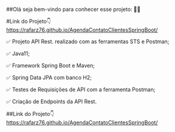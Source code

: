 ##Olá seja bem-vindo para conhecer esse projeto:
🙂👏

#Link do Projeto👇
https://rafarz76.github.io/AgendaContatoClientesSpringBoot/

✅ Projeto API Rest. realizado com as ferramentas STS e Postman;

✅ Java11;

✅ Framework Spring Boot e Maven;

✅ Spring Data JPA com banco H2;

✅ Testes de Requisições de API com a ferramenta Postman;

✅ Criação de Endpoints da API Rest.

##Link do Projeto👇
https://rafarz76.github.io/AgendaContatoClientesSpringBoot/

